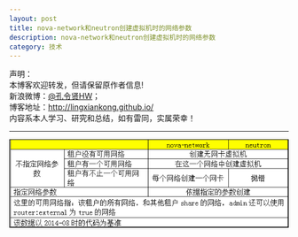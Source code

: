```yaml
---
layout: post
title: nova-network和neutron创建虚拟机时的网络参数
description: nova-network和neutron创建虚拟机时的网络参数
category: 技术
---
```


声明：  
本博客欢迎转发，但请保留原作者信息!  
新浪微博：[@孔令贤HW](http://weibo.com/lingxiankong)；   
博客地址：<http://lingxiankong.github.io/>  
内容系本人学习、研究和总结，如有雷同，实属荣幸！

---

![](/images/2014-08-30-creating-network-nova-neutron/1.png)